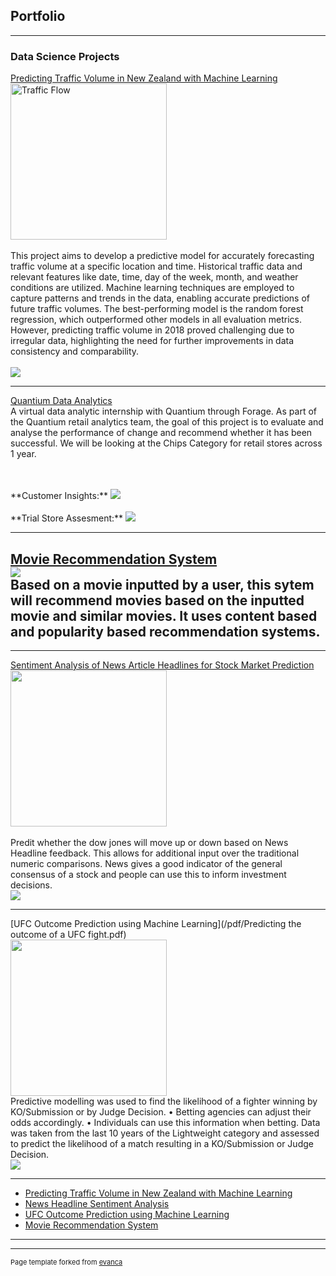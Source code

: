 ## Portfolio

---

### Data Science Projects

[Predicting Traffic Volume in New Zealand with Machine Learning](https://github.com/NavinSanjay/TrafficVolumePrediction/blob/main/Predicting%20Traffic%20Volume%20using%20Machine%20Learning_Navin%20Sanjay.pdf)
<br>
<img src="images/traffic_flow.png" alt="Traffic Flow" width="250">
<br>
<br>
This project aims to develop a predictive model for accurately forecasting traffic volume at a specific location and time. Historical traffic data and relevant features like date, time, day of the week, month, and weather conditions are utilized. Machine learning techniques are employed to capture patterns and trends in the data, enabling accurate predictions of future traffic volumes. The best-performing model is the random forest regression, which outperformed other models in all evaluation metrics. However, predicting traffic volume in 2018 proved challenging due to irregular data, highlighting the need for further improvements in data consistency and comparability.
<br>
<br>
<img src="images/summary_stats_trafficvol.png?raw=true"/>

---
[Quantium Data Analytics](https://github.com/NavinSanjay/QuantiumDataAnalytics)
<br>
A virtual data analytic internship with Quantium through Forage. As part of the Quantium retail analytics team, the goal of this project is to evaluate and analyse the performance of change and recommend whether it has been successful. We will be looking at the Chips Category for retail stores across 1 year. 

<br>
<br>
**Customer Insights:**
<img src="images/1_purchasing_insights_summary.gif?raw=true"/>
<br>
<br>
**Trial Store Assesment:**
<img src="images/2_trial_control_store_summary.gif?raw=true"/>
<br>


---
[Movie Recommendation System](https://github.com/NavinSanjay/MovieRecommendationSystem/blob/main/movie_recommendation_clean.ipynb)
<br>
<img src="images/movie_rec.PNG?raw=true"/>
<br>
Based on a movie inputted by a user, this sytem will recommend movies based on the inputted movie and similar movies. It uses content based and popularity based recommendation systems. 
<br>
---

---
[Sentiment Analysis of News Article Headlines for Stock Market Prediction](/pdf/Sentiment-Analysis-of-News-Article-Headlines-for-Stock-Market-Prediction-1.pdf)
<br>
<img src = "images/stock_sent.png" width = "250" height = "250"/>
<br>
<br>
Predit whether the dow jones will move up or down based on News Headline feedback.
This allows for additional input over the traditional numeric comparisons. News gives a good indicator of the general consensus of a stock and people can use this to inform investment decisions.
<br>
<img src="images/summary_stats_stock.png?raw=true"/>

---
[UFC Outcome Prediction using Machine Learning](/pdf/Predicting the outcome of a UFC fight.pdf)
<br>
<img src = "images/ufc_fight.PNG" width = "250"/>
<br>
Predictive modelling was used to find the likelihood of a fighter winning by KO/Submission or by Judge Decision.
• Betting agencies can adjust their odds accordingly.
• Individuals can use this information when betting.
Data was taken from the last 10 years of the Lightweight category and assessed to predict the likelihood of a match resulting in a KO/Submission or Judge Decision.
<br>
<img src="images/summary_stats_ufc.png?raw=true"/>

---

- [Predicting Traffic Volume in New Zealand with Machine Learning](https://github.com/NavinSanjay/TrafficVolumePrediction)
- [News Headline Sentiment Analysis](https://github.com/NavinSanjay/NewsHeadlineSentimentAnalysis)
- [UFC Outcome Prediction using Machine Learning](https://github.com/NavinSanjay/UFCFightOutcomePrediction)
- [Movie Recommendation System](https://github.com/NavinSanjay/MovieRecommendationSystem)

---




---
<p style="font-size:11px">Page template forked from <a href="https://github.com/evanca/quick-portfolio">evanca</a></p>
<!-- Remove above link if you don't want to attibute -->
